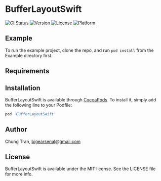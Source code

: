 # BufferLayoutSwift

[![CI Status](https://img.shields.io/travis/bigearsenal/BufferLayoutSwift.svg?style=flat)](https://travis-ci.org/bigearsenal/BufferLayoutSwift)
[![Version](https://img.shields.io/cocoapods/v/BufferLayoutSwift.svg?style=flat)](https://cocoapods.org/pods/BufferLayoutSwift)
[![License](https://img.shields.io/cocoapods/l/BufferLayoutSwift.svg?style=flat)](https://cocoapods.org/pods/BufferLayoutSwift)
[![Platform](https://img.shields.io/cocoapods/p/BufferLayoutSwift.svg?style=flat)](https://cocoapods.org/pods/BufferLayoutSwift)

## Example

To run the example project, clone the repo, and run `pod install` from the Example directory first.

## Requirements

## Installation

BufferLayoutSwift is available through [CocoaPods](https://cocoapods.org). To install
it, simply add the following line to your Podfile:

```ruby
pod 'BufferLayoutSwift'
```

## Author

Chung Tran, bigearsenal@gmail.com

## License

BufferLayoutSwift is available under the MIT license. See the LICENSE file for more info.
